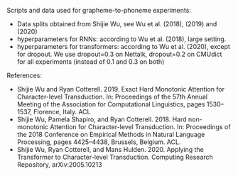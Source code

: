 Scripts and data used for grapheme-to-phoneme experiments:

 - Data splits obtained from Shijie Wu, see Wu et al. (2018), (2019) and (2020)
 - hyperparameters for RNNs: according to Wu et al. (2018), large setting. 
 - hyperparameters for transformers: according to Wu et al. (2020), except for dropout. We use dropout=0.3 on Nettalk, dropout=0.2 on CMUdict for all experiments (instead of 0.1 and 0.3 on both)


References:
- Shijie Wu and Ryan Cotterell. 2019. Exact Hard Monotonic Attention for Character-level Transduction. In: Proceedings of the 57th Annual Meeting of the Association for Computational Linguistics, pages 1530–1537, Florence, Italy. ACL
- Shijie Wu, Pamela Shapiro, and Ryan Cotterell. 2018. Hard non-monotonic Attention for Character-level Transduction. In: Proceedings of the 2018 Conference on  Empirical Methods in Natural Language Processing, pages 4425–4438, Brussels, Belgium. ACL.
- Shijie Wu, Ryan Cotterell, and Mans Hulden. 2020. Applying the Transformer to Character-level Transduction. Computing Research Repository, arXiv:2005.10213
